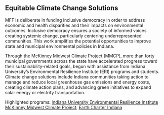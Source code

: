 ## Equitable Climate Change Solutions

MFF is deliberate in funding inclusive democracy in order to address economic and health disparities and their impacts on environmental outcomes. Inclusive democracy ensures a society of informed voices creating systemic change, particularly centering underrepresented communities. This work amplifies the potential opportunities to improve state and municipal environmental policies in Indiana.

Through the McKinney Midwest Climate Project (MMCP), more than forty municipal governments across the state have accelerated progress toward their sustainability-related goals, begun with assistance from Indiana University’s Environmental Resilience Institute (ERI) programs and students. Climate change solutions include Indiana communities taking action to manage and reduce local greenhouse gas emissions and energy costs, creating climate action plans, and advancing green initiatives to expand solar energy or electrify transportation.

Highlighted programs: <a class="link" target=”_blank” href="https://eri.iu.edu/climate-project/climate-fellows/index.html">Indiana University Environmental Resilience Institute McKinney Midwest Climate Project</a>; <a class="link" target=”_blank” href="https://www.earthcharterindiana.org/">Earth Charter Indiana</a>